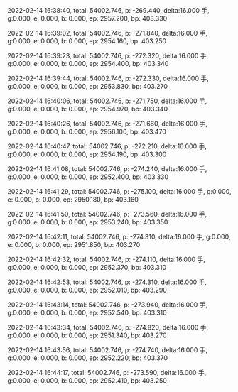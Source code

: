 2022-02-14 16:38:40, total: 54002.746, p: -269.440, delta:16.000 手, g:0.000, e: 0.000, b: 0.000, ep: 2957.200, bp: 403.330

2022-02-14 16:39:02, total: 54002.746, p: -271.840, delta:16.000 手, g:0.000, e: 0.000, b: 0.000, ep: 2954.160, bp: 403.250

2022-02-14 16:39:23, total: 54002.746, p: -272.320, delta:16.000 手, g:0.000, e: 0.000, b: 0.000, ep: 2954.400, bp: 403.340

2022-02-14 16:39:44, total: 54002.746, p: -272.330, delta:16.000 手, g:0.000, e: 0.000, b: 0.000, ep: 2953.830, bp: 403.270

2022-02-14 16:40:06, total: 54002.746, p: -271.750, delta:16.000 手, g:0.000, e: 0.000, b: 0.000, ep: 2954.970, bp: 403.340

2022-02-14 16:40:26, total: 54002.746, p: -271.660, delta:16.000 手, g:0.000, e: 0.000, b: 0.000, ep: 2956.100, bp: 403.470

2022-02-14 16:40:47, total: 54002.746, p: -272.210, delta:16.000 手, g:0.000, e: 0.000, b: 0.000, ep: 2954.190, bp: 403.300

2022-02-14 16:41:08, total: 54002.746, p: -274.240, delta:16.000 手, g:0.000, e: 0.000, b: 0.000, ep: 2952.400, bp: 403.330

2022-02-14 16:41:29, total: 54002.746, p: -275.100, delta:16.000 手, g:0.000, e: 0.000, b: 0.000, ep: 2950.180, bp: 403.160

2022-02-14 16:41:50, total: 54002.746, p: -273.560, delta:16.000 手, g:0.000, e: 0.000, b: 0.000, ep: 2953.240, bp: 403.350

2022-02-14 16:42:11, total: 54002.746, p: -274.310, delta:16.000 手, g:0.000, e: 0.000, b: 0.000, ep: 2951.850, bp: 403.270

2022-02-14 16:42:32, total: 54002.746, p: -274.110, delta:16.000 手, g:0.000, e: 0.000, b: 0.000, ep: 2952.370, bp: 403.310

2022-02-14 16:42:53, total: 54002.746, p: -274.310, delta:16.000 手, g:0.000, e: 0.000, b: 0.000, ep: 2952.010, bp: 403.290

2022-02-14 16:43:14, total: 54002.746, p: -273.940, delta:16.000 手, g:0.000, e: 0.000, b: 0.000, ep: 2952.540, bp: 403.310

2022-02-14 16:43:34, total: 54002.746, p: -274.820, delta:16.000 手, g:0.000, e: 0.000, b: 0.000, ep: 2951.340, bp: 403.270

2022-02-14 16:43:56, total: 54002.746, p: -274.740, delta:16.000 手, g:0.000, e: 0.000, b: 0.000, ep: 2952.220, bp: 403.370

2022-02-14 16:44:17, total: 54002.746, p: -273.590, delta:16.000 手, g:0.000, e: 0.000, b: 0.000, ep: 2952.410, bp: 403.250